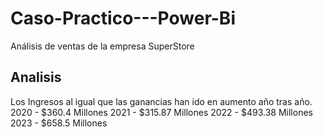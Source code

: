 # Caso-Practico---Power-Bi
Análisis de ventas de la empresa SuperStore

## Analisis 

Los Ingresos al igual que las ganancias han ido en aumento año tras año.
2020 - $360.4 Millones
2021 - $315.87 Millones
2022 - $493.38 Millones
2023 - $658.5 Millones
